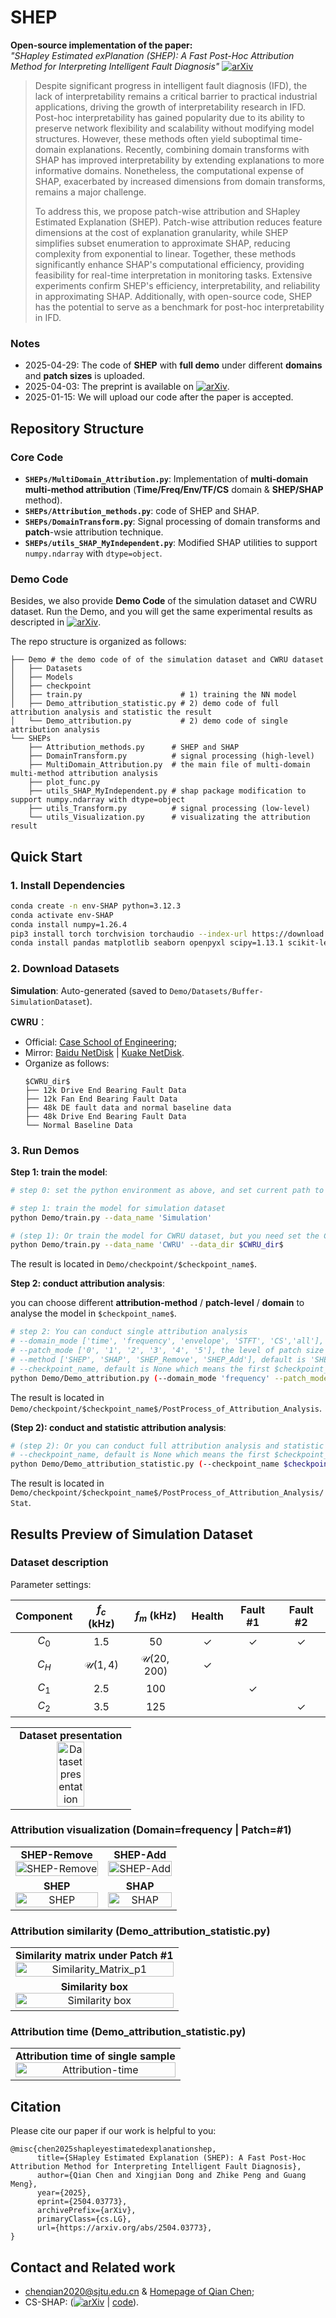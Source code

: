 # SHEP
**Open-source implementation of the paper:**  
*"SHapley Estimated exPlanation (SHEP): A Fast Post-Hoc Attribution Method for Interpreting Intelligent Fault Diagnosis"* [![arXiv](https://img.shields.io/badge/arXiv-2504.03773-b31b1b.svg)](https://arxiv.org/abs/2504.03773) 

> Despite significant progress in intelligent fault diagnosis (IFD), the lack of interpretability remains a critical barrier to practical industrial applications, driving the growth of interpretability research in IFD. Post-hoc interpretability has gained popularity due to its ability to preserve network flexibility and scalability without modifying model structures. However, these methods often yield suboptimal time-domain explanations. Recently, combining domain transforms with SHAP has improved interpretability by extending explanations to more informative domains. Nonetheless, the computational expense of SHAP, exacerbated by increased dimensions from domain transforms, remains a major challenge.
>
> To address this, we propose patch-wise attribution and SHapley Estimated Explanation (SHEP). Patch-wise attribution reduces feature dimensions at the cost of explanation granularity, while SHEP simplifies subset enumeration to approximate SHAP, reducing complexity from exponential to linear. Together, these methods significantly enhance SHAP's computational efficiency, providing feasibility for real-time interpretation in monitoring tasks. Extensive experiments confirm SHEP's efficiency, interpretability, and reliability in approximating SHAP. Additionally, with open-source code, SHEP has the potential to serve as a benchmark for post-hoc interpretability in IFD.

### Notes
* 2025-04-29: The code of **SHEP** with **full demo** under different **domains** and **patch sizes** is uploaded.
* 2025-04-03: The preprint is available on [![arXiv](https://img.shields.io/badge/arXiv-2504.03773-b31b1b.svg)](https://arxiv.org/abs/2504.03773).
* 2025-01-15: We will upload our code after the paper is accepted.

## Repository Structure  
### Core Code  
- **`SHEPs/MultiDomain_Attribution.py`**: Implementation of **multi-domain multi-method attribution** (**Time/Freq/Env/TF/CS** domain & **SHEP/SHAP** method).  
- **`SHEPs/Attribution_methods.py`**: code of SHEP and SHAP. 
- **`SHEPs/DomainTransform.py`**: Signal processing of domain transforms and **patch**-wsie attribution technique. 
- **`SHEPs/utils_SHAP_MyIndependent.py`**: Modified SHAP utilities to support `numpy.ndarray` with `dtype=object`.

### Demo Code  
Besides, we also provide **Demo Code**  of the simulation dataset and CWRU dataset. Run the Demo, and you will get the same experimental results as descripted in  [![arXiv](https://img.shields.io/badge/arXiv-2504.03773-b31b1b.svg)](https://arxiv.org/abs/2504.03773).

The repo structure is organized as follows:
```
├── Demo # the demo code of of the simulation dataset and CWRU dataset
│   ├── Datasets
│   ├── Models
│   ├── checkpoint
│   ├── train.py                      # 1) training the NN model
│   ├── Demo_attribution_statistic.py # 2) demo code of full attribution analysis and statistic the result
│   └── Demo_attribution.py           # 2) demo code of single attribution analysis
└── SHEPs
    ├── Attribution_methods.py      # SHEP and SHAP
    ├── DomainTransform.py          # signal processing (high-level)
    ├── MultiDomain_Attribution.py  # the main file of multi-domain multi-method attribution analysis
    ├── plot_func.py
    ├── utils_SHAP_MyIndependent.py # shap package modification to support numpy.ndarray with dtype=object
    ├── utils_Transform.py          # signal processing (low-level)
    └── utils_Visualization.py      # visualizating the attribution result
```

## Quick Start

### 1. Install Dependencies
```bash
conda create -n env-SHAP python=3.12.3
conda activate env-SHAP
conda install numpy=1.26.4
pip3 install torch torchvision torchaudio --index-url https://download.pytorch.org/whl/cu118
conda install pandas matplotlib seaborn openpyxl scipy=1.13.1 scikit-learn shap=0.42.1
```


### 2. Download Datasets
**Simulation**: Auto-generated (saved to `Demo/Datasets/Buffer-SimulationDataset`).

**CWRU**：

* Official: [Case School of Engineering](https://engineering.case.edu/bearingdatacenter/download-data-file);
* Mirror: [Baidu NetDisk](https://pan.baidu.com/s/1Q7vXZi3BG6205nzKO57scg?pwd=riah) |  [Kuake NetDisk](https://pan.quark.cn/s/7334676ce5be).
* Organize as follows:
  ```
  $CWRU_dir$ 
  ├── 12k Drive End Bearing Fault Data
  ├── 12k Fan End Bearing Fault Data
  ├── 48k DE fault data and normal baseline data
  ├── 48k Drive End Bearing Fault Data
  └── Normal Baseline Data
  ```

### 3. Run Demos
**Step 1: train the model**:
``` bash
# step 0: set the python environment as above, and set current path to the project path

# step 1: train the model for simulation dataset
python Demo/train.py --data_name 'Simulation'

# (step 1): Or train the model for CWRU dataset, but you need set the CWRU directory at the same time
python Demo/train.py --data_name 'CWRU' --data_dir $CWRU_dir$  
```
The result is located in `Demo/checkpoint/$checkpoint_name$`.

**Step 2: conduct attribution analysis**:

you can choose different **attribution-method** / **patch-level** / **domain** to analyse the model in `$checkpoint_name$`.
``` bash
# step 2: You can conduct single attribution analysis
# --domain_mode ['time', 'frequency', 'envelope', 'STFT', 'CS','all'], default is 'frequency'
# --patch_mode ['0', '1', '2', '3', '4', '5'], the level of patch size where higher level means bigger patach and coarser granularity, default is '1'
# --method ['SHEP', 'SHAP', 'SHEP_Remove', 'SHEP_Add'], default is 'SHEP'
# --checkpoint_name, default is None which means the first $checkpoint_name$
python Demo/Demo_attribution.py (--domain_mode 'frequency' --patch_mode '1' --method 'SHEP' --checkpoint_name $checkpoint_name$)
```
The result is located in `Demo/checkpoint/$checkpoint_name$/PostProcess_of_Attribution_Analysis`.

**(Step 2): conduct and statistic attribution analysis**:
``` bash
# (step 2): Or you can conduct full attribution analysis and statistic the results
# --checkpoint_name, default is None which means the first $checkpoint_name$
python Demo/Demo_attribution_statistic.py (--checkpoint_name $checkpoint_name$)
```
The result is located in `Demo/checkpoint/$checkpoint_name$/PostProcess_of_Attribution_Analysis/Stat`.

## Results Preview of Simulation Dataset
### Dataset description
Parameter settings:

| Component |    $f_c$ (kHz)     |      $f_m$ (kHz)      |    Health    |   Fault #1   |   Fault #2   |
| :-------: | :----------------: | :-------------------: | :----------: | :----------: | :----------: |
|   $C_0$   |        1.5         |          50           | $\checkmark$ | $\checkmark$ | $\checkmark$ |
|   $C_H$   | $\mathcal{U}(1,4)$ | $\mathcal{U}(20,200)$ | $\checkmark$ |              |              |
|   $C_1$   |        2.5         |          100          |              | $\checkmark$ |              |
|   $C_2$   |        3.5         |          125          |              |              | $\checkmark$ |

<html>
<table style="width:100%; table-layout: fixed;">
    <td align="center">
      <strong>Dataset presentation</strong><br>
      <img src="./doc/SimuData.jpg" alt="Dataset presentation" width="50%">
    </td>
</table>
</html>

### Attribution visualization (Domain=frequency | Patch=#1)

<html>
<table style="width:100%; table-layout: fixed;">
  <tr>
    <td align="center">
      <strong>SHEP-Remove</strong><br>
      <img src="./doc/frequency_1_SHEP_Remove_visualization.jpg" alt="SHEP-Remove" width="100%">
    </td>
        <td  align="center"><strong>SHEP-Add</strong><br><img src="./doc/frequency_1_SHEP_Add_visualization.jpg" alt="SHEP-Add" width="100%"></td>

  </tr>

  <tr>
      <td  align="center"><strong>SHEP</strong><br><img src="./doc/frequency_1_SHEP_visualization.jpg" alt="SHEP" width="100%"></td>
    <td  align="center"><strong>SHAP</strong><br><img src="./doc/frequency_1_SHAP_visualization.jpg" alt="SHAP" width="100%"></td>
  </tr>
</table>
</html>

### Attribution similarity (Demo_attribution_statistic.py)
<html>
<table style="width:100%; table-layout: fixed;">
  <tr>
    <td align="center">
      <strong>Similarity matrix under Patch #1</strong><br>
      <img src="./doc/Similarity_Matrix_p1.jpg" alt="Similarity_Matrix_p1" width="100%">
    </td>
  </tr>
  <tr>
    <td align="center">
      <strong>Similarity box</strong><br>
      <img src="./doc/Similarity_Box.jpg" alt="Similarity box" width="100%">
    </td>
  </tr>
</table>
</html>

### Attribution time (Demo_attribution_statistic.py)

<html>
<table style="width:100%; table-layout: fixed;">
    <td align="center">
      <strong>Attribution time of single sample</strong><br>
      <img src="./doc/Attribution_time.jpg" alt="Attribution-time" width="100%">
    </td>
</table>
</html>


## Citation
Please cite our paper if our work is helpful to you:
```
@misc{chen2025shapleyestimatedexplanationshep,
      title={SHapley Estimated Explanation (SHEP): A Fast Post-Hoc Attribution Method for Interpreting Intelligent Fault Diagnosis}, 
      author={Qian Chen and Xingjian Dong and Zhike Peng and Guang Meng},
      year={2025},
      eprint={2504.03773},
      archivePrefix={arXiv},
      primaryClass={cs.LG},
      url={https://arxiv.org/abs/2504.03773}, 
}
```


## Contact and Related work

* chenqian2020@sjtu.edu.cn & [Homepage of Qian Chen](https://chenqian0618.github.io/Homepage/);
* CS-SHAP: ([![arXiv](https://img.shields.io/badge/arXiv-2502.06424-b31b1b.svg)](https://arxiv.org/abs/2502.06424) | [code](https://github.com/ChenQian0618/CS-SHAP)).
